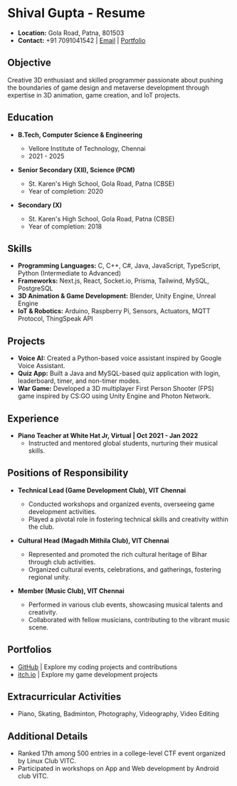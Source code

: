 # Shival Gupta - Resume

- **Location:** Gola Road, Patna, 801503
- **Contact:** +91 7091041542 | [Email](mailto:sgupta.5545@gmail.com) | [Portfolio](https://shival-gupta.github.io/)

## Objective

Creative 3D enthusiast and skilled programmer passionate about pushing the boundaries of game design and metaverse development through expertise in 3D animation, game creation, and IoT projects.

## Education

- **B.Tech, Computer Science & Engineering**
  - Vellore Institute of Technology, Chennai
  - 2021 - 2025

- **Senior Secondary (XII), Science (PCM)**
  - St. Karen's High School, Gola Road, Patna (CBSE)
  - Year of completion: 2020

- **Secondary (X)**
  - St. Karen's High School, Gola Road, Patna (CBSE)
  - Year of completion: 2018

## Skills

- **Programming Languages:** C, C++, C#, Java, JavaScript, TypeScript, Python (Intermediate to Advanced)
- **Frameworks:** Next.js, React, Socket.io, Prisma, Tailwind, MySQL, PostgreSQL
- **3D Animation & Game Development:** Blender, Unity Engine, Unreal Engine
- **IoT & Robotics:** Arduino, Raspberry Pi, Sensors, Actuators, MQTT Protocol, ThingSpeak API

## Projects

- **Voice AI:** Created a Python-based voice assistant inspired by Google Voice Assistant.
- **Quiz App:** Built a Java and MySQL-based quiz application with login, leaderboard, timer, and non-timer modes.
- **War Game:** Developed a 3D multiplayer First Person Shooter (FPS) game inspired by CS:GO using Unity Engine and Photon Network.

## Experience

- **Piano Teacher at White Hat Jr, Virtual | Oct 2021 - Jan 2022**
  - Instructed and mentored global students, nurturing their musical skills.

## Positions of Responsibility

- **Technical Lead (Game Development Club), VIT Chennai**
  - Conducted workshops and organized events, overseeing game development activities.
  - Played a pivotal role in fostering technical skills and creativity within the club.

- **Cultural Head (Magadh Mithila Club), VIT Chennai**
  - Represented and promoted the rich cultural heritage of Bihar through club activities.
  - Organized cultural events, celebrations, and gatherings, fostering regional unity.

- **Member (Music Club), VIT Chennai**
  - Performed in various club events, showcasing musical talents and creativity.
  - Collaborated with fellow musicians, contributing to the vibrant music scene.

## Portfolios

- [GitHub](https://github.com/shival-gupta/) | Explore my coding projects and contributions
- [itch.io](https://shival-gupta.itch.io) | Explore my game development projects

## Extracurricular Activities

- Piano, Skating, Badminton, Photography, Videography, Video Editing

## Additional Details

- Ranked 17th among 500 entries in a college-level CTF event organized by Linux Club VITC.
- Participated in workshops on App and Web development by Android club VITC.
